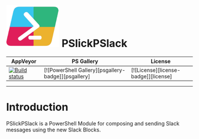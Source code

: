 # ![logo][] PSlickPSlack 
| AppVeyor                                                                                                                                              | PS Gallery                                          | License                              |
| ----------------------------------------------------------------------------------------------------------------------------------------------------- | --------------------------------------------------- | ------------------------------------ |
| [![Build status](https://ci.appveyor.com/api/projects/status/yf0bsw2q4a96ebb3?svg=true)](https://ci.appveyor.com/project/mgeorgebrown89/pslickpslack) | [![PowerShell Gallery][psgallery-badge]][psgallery] | [![License][license-badge]][license] |

---
[logo]: https://raw.githubusercontent.com/mgeorgebrown89/PSlickPSlack/master/Media/PSlickPSlack_icon_small.png

# Introduction

PSlickPSlack is a PowerShell Module for composing and sending Slack messages using the new Slack Blocks.
